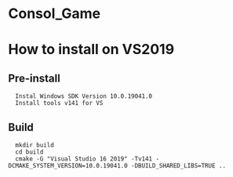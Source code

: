 # Consol_Game


# How to install on VS2019
## Pre-install
      Instal Windows SDK Version 10.0.19041.0
      Install tools v141 for VS
## Build
      mkdir build
      cd build
      cmake -G "Visual Studio 16 2019" -Tv141 -DCMAKE_SYSTEM_VERSION=10.0.19041.0 -DBUILD_SHARED_LIBS=TRUE ..
